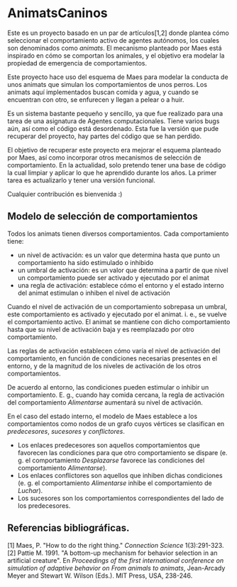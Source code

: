 # AnimatsCaninos

Este es un proyecto basado en un par de artículos[1,2] donde plantea cómo seleccionar el comportamiento activo de agentes autónomos, los cuales son denominados como _animats_. El mecanismo planteado por Maes está inspirado en cómo se comportan los animales, y el objetivo era modelar la propiedad de emergencia de comportamientos.

Este proyecto hace uso del esquema de Maes para modelar la conducta de unos animats que simulan los comportamientos de unos perros. Los animats aquí implementados buscan comida y agua, y cuando se encuentran con otro, se enfurecen y llegan a pelear o a huir.

Es un sistema bastante pequeño y sencillo, ya que fue realizado para una tarea de una asignatura de Agentes computacionales. Tiene varios bugs aún, así como el código está desordenado. Esta fue la versión que pude recuperar del proyecto, hay partes del código que se han perdido.

El objetivo de recuperar este proyecto era mejorar el esquema planteado por Maes, así como incorporar otros mecanismos de selección de comportamiento. En la actualidad, solo pretendo tener una base de código la cual limpiar y aplicar lo que he aprendido durante los años. La primer tarea es actualizarlo y tener una versión funcional.

Cualquier contribución es bienvenida :)


## Modelo de selección de comportamientos

Todos los animats tienen diversos comportamientos. Cada comportamiento tiene:

* un nivel de activación: es un valor que determina hasta que punto un comportamiento ha sido estimulado o inhibido
* un umbral de activación: es un valor que determina a partir de que nivel un comportamiento puede ser activado y ejecutado por el animat
* una regla de activación: establece cómo el entorno y el estado interno del animat estimulan o inhiben el nivel de activación

Cuando el nivel de activación de un comportamiento sobrepasa un umbral, este comportamiento es activado y ejecutado por el animat. i. e., se vuelve el comportamiento activo. El animat se mantiene con dicho comportamiento hasta que su nivel de activación baja y es reemplazado por otro comportamiento.

Las reglas de activación establecen cómo varía el nivel de activación del comportamiento, en función de condiciones necesarias presentes en el entorno, y de la magnitud de los niveles de activación de los otros comportamientos.

De acuerdo al entorno, las condiciones pueden estimular o inhibir un comportamiento. E. g., cuando hay comida cercana, la regla de activación del comportamiento _Alimentarse_ aumentará su nivel de activación.

En el caso del estado interno, el modelo de Maes establece a los comportamientos como nodos de un grafo cuyos vértices se clasifican en _predecesores_, _sucesores_ y _conflictores_.

- Los enlaces predecesores son aquellos comportamientos que favorecen las condiciones para que otro comportamiento se dispare (e. g. el comportamiento _Desplazarse_ favorece las condiciones del comportamiento _Alimentarse_).
- Los enlaces conflictores son aquellos que inhiben dichas condiciones (e. g. el comportamiento _Alimentarse_ inhibe el comportamiento de _Luchar_).
- Los sucesores son los comportamientos correspondientes del lado de los predecesores.


## Referencias bibliográficas.

[1] Maes, P. "How to do the right thing." _Connection Science_ 1(3):291-323.
[2] Pattie M. 1991. "A bottom-up mechanism for behavior selection in an artificial creature". En _Proceedings of the first international conference on simulation of adaptive behavior on From animals to animats_, Jean-Arcady Meyer and Stewart W. Wilson (Eds.). MIT Press, USA, 238-246.

